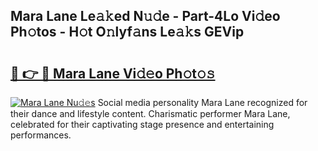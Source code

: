 ## Mara Lane Le𝚊𝚔ed N𝚞𝚍e - Part-4Lo Vi𝚍eo Ph𝚘tos - H𝚘t O𝚗lyf𝚊ns Le𝚊𝚔s GEVip

# <h2><a href="http://hf7en61.feru.top/?c=Mara+Lane">🔗 👉 🔴 Mara Lane Vi𝚍𝚎o Ph𝚘t𝚘𝚜</a></h2>

[![Mara Lane Nu𝚍𝚎s](https://i.imgur.com/0TWrTi3.gif)](http://hf7en61.feru.top/?c=Mara+Lane)
Social media personality Mara Lane recognized for their dance and lifestyle content. Charismatic performer Mara Lane, celebrated for their captivating stage presence and entertaining performances. 
